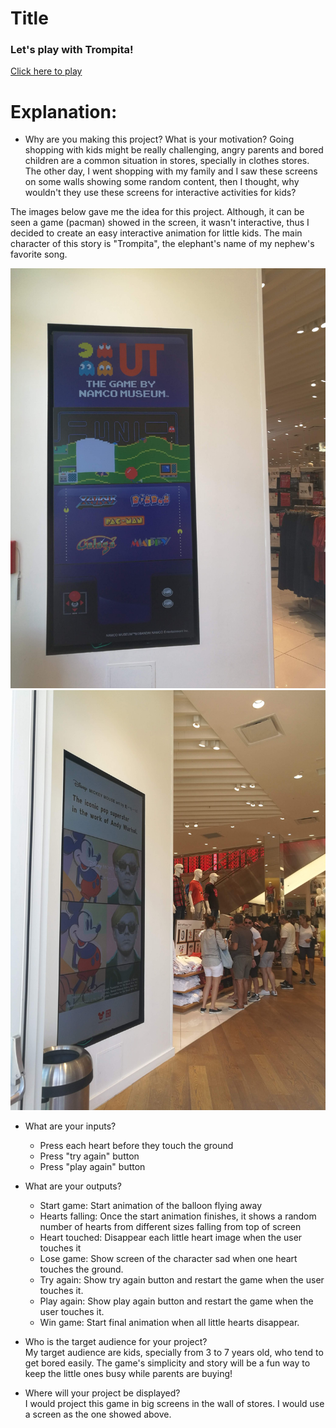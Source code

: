 # Title
### Let's play with Trompita!
[Click here to play](https://mariaaguilarv.github.io/CIM-640-Creative-Coding/Hw/Midterm/index.html)

# Explanation:
* Why are you making this project? What is your motivation?
Going shopping with kids might be really challenging, angry parents and bored children are a common situation in stores, specially in clothes stores. The other day, I went shopping with my family and I saw these screens on some walls showing some random content, then I thought, why wouldn't they use these screens for interactive activities for kids?

The images below gave me the idea for this project. Although, it can be seen a game (pacman) showed in the screen, it wasn't interactive, thus I decided to create an easy interactive animation for little kids. The main character of this story is "Trompita", the elephant's name of my nephew's favorite song.

![screen store 1](AssetsElephantEnhanced/ScreenStore1.jpg )
![screen store 2](AssetsElephantEnhanced/ScreenStore2.jpg)

* What are your inputs?
  * Press each heart before they touch the ground
  * Press "try again" button
  * Press "play again" button

* What are your outputs?
  * Start game: Start animation of the balloon flying away
  * Hearts falling: Once the start animation finishes, it shows a random number of hearts from different sizes falling from top of screen
  * Heart touched: Disappear each little heart image when the user touches it
  * Lose game: Show screen of the character sad when one heart touches the ground.
  * Try again: Show try again button and restart the game when the user touches it.
  * Play again: Show play again button and restart the game when the user touches it.
  * Win game: Start final animation when all little hearts disappear.


* Who is the target audience for your project?
<br> My target audience are kids, specially from 3 to 7 years old, who tend to get bored easily. The game's simplicity and story will be a fun way to keep the little ones busy while parents are buying!

* Where will your project be displayed?
<br> I would project this game in big screens in the wall of stores. I would use a screen as the one showed above.
